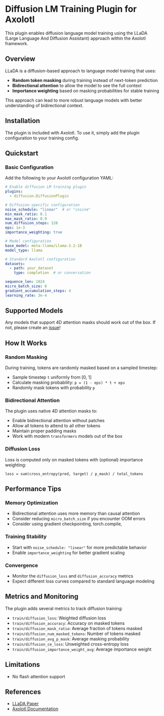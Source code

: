 # Diffusion LM Training Plugin for Axolotl

This plugin enables diffusion language model training using the LLaDA (Large Language
And Diffusion Assistant) approach within the Axolotl framework.

## Overview

LLaDA is a diffusion-based approach to language model training that uses:
- **Random token masking** during training instead of next-token prediction
- **Bidirectional attention** to allow the model to see the full context
- **Importance weighting** based on masking probabilities for stable training

This approach can lead to more robust language models with better understanding of
bidirectional context.

## Installation

The plugin is included with Axolotl. To use it, simply add the plugin configuration to
your training config.

## Quickstart

### Basic Configuration

Add the following to your Axolotl configuration YAML:

```yaml
# Enable diffusion LM training plugin
plugins:
  - diffusion.DiffusionPlugin

# Diffusion-specific configuration
noise_schedule: "linear"  # or "cosine"
min_mask_ratio: 0.1
max_mask_ratio: 0.9
num_diffusion_steps: 128
eps: 1e-3
importance_weighting: true

# Model configuration
base_model: meta-llama/Llama-3.2-1B
model_type: llama

# Standard Axolotl configuration
datasets:
  - path: your_dataset
    type: completion  # or conversation

sequence_len: 1024
micro_batch_size: 8
gradient_accumulation_steps: 4
learning_rate: 3e-4
```

## Supported Models

Any models that support 4D attention masks should work out of the box. If not, please
create an [issue](https://github.com/axolotl-ai-cloud/axolotl/issues)!

## How It Works

### Random Masking
During training, tokens are randomly masked based on a sampled timestep:
- Sample timestep `t` uniformly from [0, 1]
- Calculate masking probability: `p = (1 - eps) * t + eps`
- Randomly mask tokens with probability `p`

### Bidirectional Attention
The plugin uses native 4D attention masks to:
- Enable bidirectional attention without patches
- Allow all tokens to attend to all other tokens
- Maintain proper padding masks
- Work with modern `transformers` models out of the box

### Diffusion Loss

Loss is computed only on masked tokens with (optional) importance weighting:

```
loss = sum(cross_entropy(pred, target) / p_mask) / total_tokens
```

## Performance Tips

### Memory Optimization
- Bidirectional attention uses more memory than causal attention
- Consider reducing `micro_batch_size` if you encounter OOM errors
- Consider using gradient checkpointing, torch.compile,

### Training Stability
- Start with `noise_schedule: "linear"` for more predictable behavior
- Enable `importance_weighting` for better gradient scaling

### Convergence
- Monitor the `diffusion_loss` and `diffusion_accuracy` metrics
- Expect different loss curves compared to standard language modeling

## Metrics and Monitoring

The plugin adds several metrics to track diffusion training:

- `train/diffusion_loss`: Weighted diffusion loss
- `train/diffusion_accuracy`: Accuracy on masked tokens
- `train/diffusion_mask_ratio`: Average fraction of tokens masked
- `train/diffusion_num_masked_tokens`: Number of tokens masked
- `train/diffusion_avg_p_mask`: Average masking probability
- `train/diffusion_ce_loss`: Unweighted cross-entropy loss
- `train/diffusion_importance_weight_avg`: Average importance weight

## Limitations

- No flash attention support

## References

- [LLaDA Paper](https://arxiv.org/abs/2404.10406)
- [Axolotl Documentation](https://github.com/OpenAccess-AI-Collective/axolotl)
